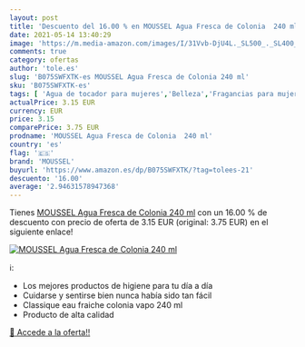 ```yaml
---
layout: post
title: 'Descuento del 16.00 % en MOUSSEL Agua Fresca de Colonia  240 ml'
date: 2021-05-14 13:40:29
image: 'https://m.media-amazon.com/images/I/31Vvb-DjU4L._SL500_._SL400_.jpg'
comments: true
category: ofertas
author: 'tole.es'
slug: 'B075SWFXTK-es MOUSSEL Agua Fresca de Colonia 240 ml'
sku: 'B075SWFXTK-es'
tags: [ 'Agua de tocador para mujeres','Belleza','Fragancias para mujeres','Perfumes y fragancias','moussel', ]
actualPrice: 3.15 EUR
currency: EUR
price: 3.15
comparePrice: 3.75 EUR
prodname: 'MOUSSEL Agua Fresca de Colonia  240 ml'
country: 'es'
flag: '🇪🇸'
brand: 'MOUSSEL'
buyurl: 'https://www.amazon.es/dp/B075SWFXTK/?tag=tolees-21'
descuento: '16.00'
average: '2.94631578947368'
---
```


Tienes [MOUSSEL Agua Fresca de Colonia  240 ml](https://www.amazon.es/dp/B075SWFXTK/?tag=tolees-21) con un 16.00 % de descuento con precio de oferta de 3.15 EUR (original: 3.75 EUR) en el siguiente enlace!

[![MOUSSEL Agua Fresca de Colonia  240 ml](https://m.media-amazon.com/images/I/31Vvb-DjU4L._SL500_._SL400_.jpg)](https://www.amazon.es/dp/B075SWFXTK/?tag=tolees-21)

ℹ️:

- Los mejores productos de higiene para tu día a día
- Cuidarse y sentirse bien nunca había sido tan fácil
- Classique eau fraiche colonia vapo 240 ml
- Producto de alta calidad

[🛒 Accede a la oferta!!](https://www.amazon.es/dp/B075SWFXTK/?tag=tolees-21)
